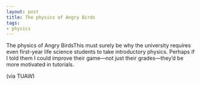 ```yaml
---
layout: post
title: The physics of Angry Birds
tags:
- physics
---
```

The physics of Angry BirdsThis must surely be why the university requires even first-year life science students to take introductory physics. Perhaps if I told them I could improve their game—not just their grades—they’d be more motivated in tutorials.

(via TUAW)
